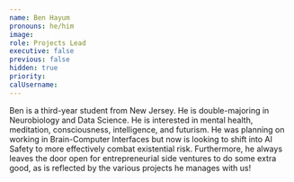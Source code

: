 ```yaml
---
name: Ben Hayum
pronouns: he/him
image:
role: Projects Lead
executive: false
previous: false
hidden: true
priority:
calUsername:
---
```


Ben is a third-year student from New Jersey. He is double-majoring in Neurobiology and Data Science. He is interested in mental health, meditation, consciousness, intelligence, and futurism. He was planning on working in Brain-Computer Interfaces but now is looking to shift into AI Safety to more effectively combat existential risk. Furthermore, he always leaves the door open for entrepreneurial side ventures to do some extra good, as is reflected by the various projects he manages with us!
